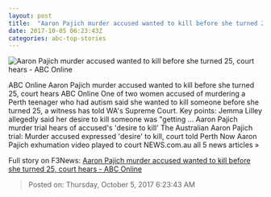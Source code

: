 ```yaml
---
layout: post
title:  "Aaron Pajich murder accused wanted to kill before she turned 25, court hears - ABC Online"
date: 2017-10-05 06:23:43Z
categories: abc-top-stories
---
```


![Aaron Pajich murder accused wanted to kill before she turned 25, court hears - ABC Online](http://www.abc.net.au/news/image/9020190-1x1-700x700.jpg)

ABC Online Aaron Pajich murder accused wanted to kill before she turned 25, court hears ABC Online One of two women accused of murdering a Perth teenager who had autism said she wanted to kill someone before she turned 25, a witness has told WA's Supreme Court. Key points: Jemma Lilley allegedly said her desire to kill someone was "getting ... Aaron Pajich murder trial hears of accused's 'desire to kill' The Australian Aaron Pajich trial: Murder accused expressed 'desire' to kill, court told Perth Now Aaron Pajich exhumation video played to court NEWS.com.au all 5 news articles »


Full story on F3News: [Aaron Pajich murder accused wanted to kill before she turned 25, court hears - ABC Online](http://www.f3nws.com/n/jpQMJD)

> Posted on: Thursday, October 5, 2017 6:23:43 AM

